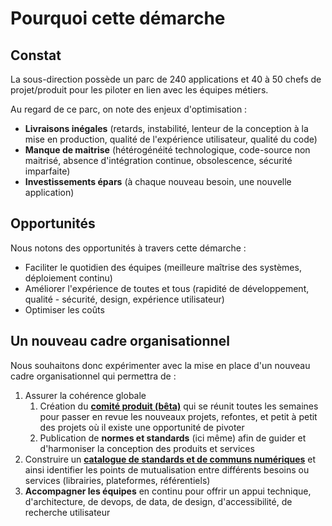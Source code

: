 # Pourquoi cette démarche

## Constat

La sous-direction possède un parc de 240 applications et 40 à 50 chefs de projet/produit pour les piloter en lien avec les équipes métiers.&#x20;

Au regard de ce parc, on note des enjeux d'optimisation :

* **Livraisons inégales** (retards, instabilité, lenteur de la conception à la mise en production, qualité de l'expérience utilisateur, qualité du code)
* **Manque de maitrise** (hétérogénéité technologique, code-source non maitrisé, absence d'intégration continue, obsolescence, sécurité imparfaite)
* **Investissements épars** (à chaque nouveau besoin, une nouvelle application)

## Opportunités

Nous notons des opportunités à travers cette démarche :&#x20;

* Faciliter le quotidien des équipes (meilleure maîtrise des systèmes, déploiement continu)
* Améliorer l'expérience de toutes et tous (rapidité de développement, qualité - sécurité, design, expérience utilisateur)
* Optimiser les coûts

## Un nouveau cadre organisationnel

Nous souhaitons donc expérimenter avec la mise en place d'un nouveau cadre organisationnel qui permettra de :

1. Assurer la cohérence globale
   1. Création du [**comité produit (bêta)**](comite-produit-beta.md) qui se réunit toutes les semaines pour passer en revue les nouveaux projets, refontes, et petit à petit des projets où il existe une opportunité de pivoter&#x20;
   2. Publication de **normes et standards** (ici même) afin de guider et d'harmoniser la conception des produits et services&#x20;
2. Construire un [**catalogue de standards et de communs numériques**](catalogue-de-standards-et-de-communs.md) et ainsi identifier les points de mutualisation entre différents besoins ou services (librairies, plateformes, référentiels)
3. **Accompagner les équipes** en continu pour offrir un appui technique, d'architecture, de devops, de data, de design, d'accessibilité, de recherche utilisateur
